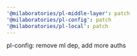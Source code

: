 ```yaml
---
'@milaboratories/pl-middle-layer': patch
'@milaboratories/pl-config': patch
'@milaboratories/pl-local': patch
---
```


pl-config: remove ml dep, add more auths

